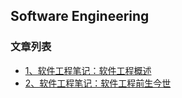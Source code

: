 Software Engineering
---

### 文章列表

- [1、软件工程笔记：软件工程概述](./contents/1.md)
- [2、软件工程笔记：软件工程前生今世](./contents/2.md)